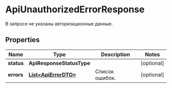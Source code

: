 

# ApiUnauthorizedErrorResponse

В запросе не указаны авторизационные данные.

## Properties

| Name | Type | Description | Notes |
|------------ | ------------- | ------------- | -------------|
|**status** | **ApiResponseStatusType** |  |  [optional] |
|**errors** | [**List&lt;ApiErrorDTO&gt;**](ApiErrorDTO.md) | Список ошибок. |  [optional] |



